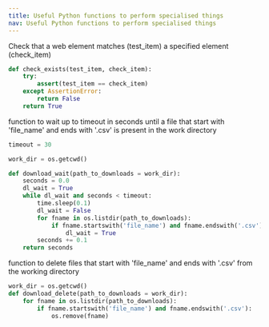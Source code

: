 ```yaml
---
title: Useful Python functions to perform specialised things
nav: Useful Python functions to perform specialised things
---
```



Check that a web element matches (test_item) a specified element (check_item)
```python
def check_exists(test_item, check_item):
    try:
        assert(test_item == check_item)
    except AssertionError:
        return False
    return True
```


function to wait up to timeout in seconds until a file that start with 'file_name' and ends with '.csv' is present in the work directory
```python
timeout = 30

work_dir = os.getcwd()

def download_wait(path_to_downloads = work_dir):
    seconds = 0.0
    dl_wait = True
    while dl_wait and seconds < timeout:
        time.sleep(0.1)
        dl_wait = False
        for fname in os.listdir(path_to_downloads):
            if fname.startswith('file_name') and fname.endswith('.csv'):
                dl_wait = True
        seconds += 0.1
    return seconds
```


function to delete files that start with 'file_name' and ends with '.csv' from the working directory
```python
work_dir = os.getcwd()
def download_delete(path_to_downloads = work_dir):
    for fname in os.listdir(path_to_downloads):
        if fname.startswith('file_name') and fname.endswith('.csv'):
            os.remove(fname)
```